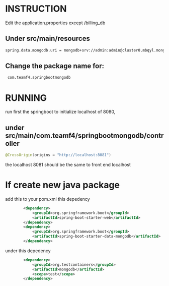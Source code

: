 # INSTRUCTION

Edit the application.properties except /billing_db
## Under src/main/resources
```bash
spring.data.mongodb.uri = mongodb+srv://admin:admin@cluster0.mbqyl.mongodb.net/billing_db
```

## Change the package name for:
```bash
 com.teamf4.springbootmongodb
 ```

 # RUNNING

run first the springboot to initialize localhost of 8080,

## under src/main/com.teamf4/springbootmongodb/controller
```java
@CrossOrigin(origins = "http://localhost:8081")
```
the localhost 8081 should be the same to front end localhost

# If create new java package
add this to your pom.xml this depedency

```xml
        <dependency>
			<groupId>org.springframework.boot</groupId>
			<artifactId>spring-boot-starter-web</artifactId>
		</dependency>
		<dependency>
			<groupId>org.springframework.boot</groupId>
			<artifactId>spring-boot-starter-data-mongodb</artifactId>
		</dependency>
```

under this depedency
```xml
        <dependency>
			<groupId>org.testcontainers</groupId>
			<artifactId>mongodb</artifactId>
			<scope>test</scope>
		</dependency>
```
